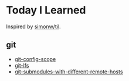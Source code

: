 # Today I Learned

Inspired by [simonw/til](https://github.com/simonw/til).

## git
- [git-config-scope](git/git-config-scope.md)
- [git-lfs](git/git-lfs.md)
- [git-submodules-with-different-remote-hosts](git/git-submodules-with-different-remote-hosts.md)
